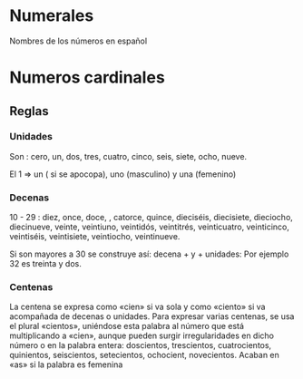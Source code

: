 # Numerales
Nombres de los números en español

# Numeros cardinales

## Reglas

### Unidades

Son : cero, un, dos, tres, cuatro, cinco, seis, siete, ocho, nueve.

El 1 => un ( si se apocopa), uno (masculino) y una (femenino)

### Decenas

10 - 29 : diez, once, doce, , catorce, quince, dieciséis, diecisiete, dieciocho, diecinueve, veinte, veintiuno, veintidós, veintitrés, veinticuatro, veinticinco, veintiséis, veintisiete, veintiocho, veintinueve.

Si son mayores a 30 se construye así: decena + y + unidades: Por ejemplo 32 es treinta y dos.

### Centenas

La centena se expresa como «cien» si va sola y como «ciento» si va acompañada de decenas o unidades.
Para expresar varias centenas, se usa el plural «cientos», uniéndose esta palabra al número que está multiplicando a «cien», aunque pueden surgir irregularidades en dicho número o en la palabra entera:
    doscientos, trescientos, cuatrocientos, quinientos, seiscientos, setecientos, ochocient, novecientos. Acaban en «as» si la palabra es femenina
